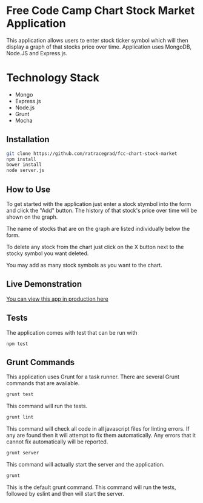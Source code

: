 # Free Code Camp Chart Stock Market Application
This application allows users to enter stock ticker symbol which will then display a graph of that stocks price over time. Application uses MongoDB, Node.JS and Express.js.

# Technology Stack
- Mongo
- Express.js
- Node.js
- Grunt
- Mocha

## Installation
```bash
git clone https://github.com/ratracegrad/fcc-chart-stock-market
npm install
bower install
node server.js
```

## How to Use
To get started with the application just enter a stock stymbol into the form and click the "Add" button. The history of that stock's price over time will be shown on the graph. 

The name of stocks that are on the graph are listed individually below the form. 

To delete any stock from the chart just click on the X button next to the stocky symbol you want deleted.

You may add as many stock symbols as you want to the chart.

## Live Demonstration
[You can view this app in production here](https://jb-fcc-chart-stock-market.herokuapp.com/)

## Tests
The application comes with test that can be run with
```
npm test
```

## Grunt Commands
This application uses Grunt for a task runner. There are several Grunt commands that are available.

```bash
grunt test
```
This command will run the tests.

```bash
grunt lint
```
This command will check all code in all javascript files for linting errors. If any are found then it will attempt to fix them automatically. Any errors that it cannot fix automatically will be reported.

```bash
grunt server
```
This command will actually start the server and the application.

```bash
grunt
```
This is the default grunt command. This command will run the tests, followed by eslint and then will start the server.
